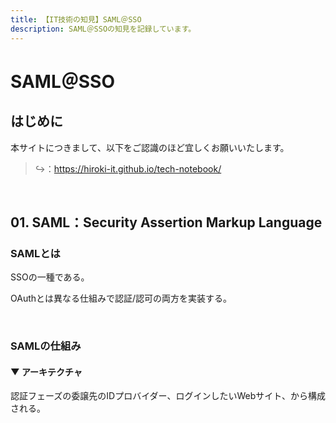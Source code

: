 ```yaml
---
title: 【IT技術の知見】SAML＠SSO
description: SAML＠SSOの知見を記録しています。
---
```


# SAML＠SSO

## はじめに

本サイトにつきまして、以下をご認識のほど宜しくお願いいたします。

> ↪️：https://hiroki-it.github.io/tech-notebook/

<br>

## 01. SAML：Security Assertion Markup Language

### SAMLとは

SSOの一種である。

OAuthとは異なる仕組みで認証/認可の両方を実装する。

<br>

### SAMLの仕組み

#### ▼ アーキテクチャ

認証フェーズの委譲先のIDプロバイダー、ログインしたいWebサイト、から構成される。

<br>
